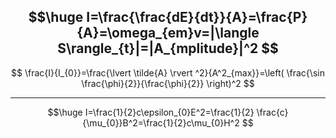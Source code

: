 $$\huge
I=\frac{\frac{dE}{dt}}{A}=\frac{P}{A}=\omega_{em}v=|\langle S\rangle_{t}|=|A_{mplitude}|^2
$$
---

$$
\frac{I}{I_{0}}=\frac{\lvert \tilde{A} \rvert ^2}{A^2_{max}}=\left( \frac{\sin \frac{\phi}{2}}{\frac{\phi}{2}} \right)^2
$$

---
$$\huge
I=\frac{1}{2}c\epsilon_{0}E^2=\frac{1}{2} \frac{c}{\mu_{0}}B^2=\frac{1}{2}c\mu_{0}H^2
$$